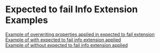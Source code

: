 # Expected to fail Info Extension Examples

[Example of overwriting properties applied in expected to fail extension](OverWritingDefaultProperties.md "c:run")  
[Example of with expected to fail info extension applied](WithExpectedToFailInfoExtension.md "c:run")  
[Example of without expected to fail info extension applied](WithoutExpectedToFailInfoExtension.md "c:run")  